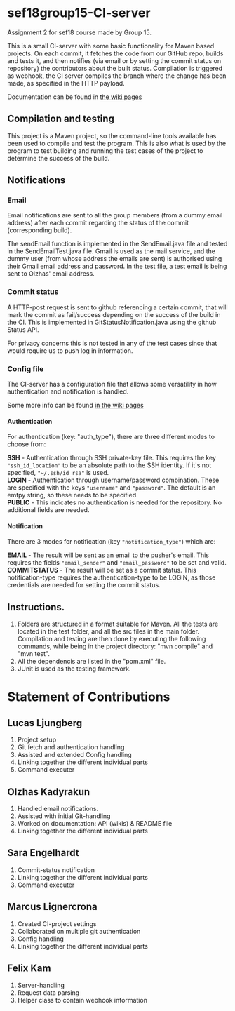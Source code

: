 # sef18group15-CI-server
Assignment 2 for sef18 course made by Group 15.

This is a small CI-server with some basic functionality for Maven based projects. On each commit, it fetches the code from our GitHub repo, builds and tests it, and then notifies (via email or by setting the commit status on repository) the contributors about the built status.  Compilation is triggered as webhook, the CI server compiles the branch where the change has been made, as specified in the HTTP payload.

Documentation can be found in [the wiki pages](https://github.com/Lucasljungberg/sef18group15-CI-server/wiki)

## Compilation and testing
This project is a Maven project, so the command-line tools available has been used to compile and test the program. This is also what is used by the program to test building and running the test cases of the project to determine the success of the build.

## Notifications

### Email
Email notifications are sent to all the group members (from a dummy email address) after each commit regarding the status of the commit (corresponding build).

The sendEmail function is implemented in the SendEmail.java file and tested in the SendEmailTest.java file. Gmail is used as the mail service, and the dummy user (from whose address the emails are sent) is authorised using their Gmail email address and password. In the test file, a test email is being sent to Olzhas' email address.



### Commit status               
A HTTP-post request is sent to github referencing a certain commit, that will mark the commit as fail/success depending on the success of the build in the CI. This is implemented in GitStatusNotification.java using the github Status API.

For privacy concerns this is not tested in any of the test cases since that would require us to push log in information.

### Config file
The CI-server has a configuration file that allows some versatility in how authentication and notification is handled.

Some more info can be found [in the wiki pages](https://github.com/Lucasljungberg/sef18group15-CI-server/wiki/Config)

#### Authentication
For authentication (key: "auth_type"), there are three different modes to choose from:

**SSH** - Authentication through SSH private-key file. This requires the key `"ssh_id_location"` to be an absolute path to the SSH identity. If it's not specified, `"~/.ssh/id_rsa"` is used.  
**LOGIN** - Authentication through username/password combination. These are specified with the keys `"username"` and `"password"`. The default is an emtpy string, so these needs to be specified.  
**PUBLIC** - This indicates no authentication is needed for the repository. No additional fields are needed.

#### Notification
There are 3 modes for notification (key `"notification_type"`) which are:

**EMAIL** - The result will be sent as an email to the pusher's email. This requires the fields `"email_sender"` and `"email_password"` to be set and valid.  
**COMMITSTATUS** - The result will be set as a commit status. This notification-type requires the authentication-type to be LOGIN, as those credentials are needed for setting the commit status.

## Instructions.
1. Folders are structured in a format suitable for Maven. All the tests are located in the test folder, and all the src files in the main folder. Compilation and testing are then done by executing the following commands, while being in the project directory: "mvn compile" and "mvn test".
2. All the dependencis are listed in the "pom.xml" file.
3. JUnit is used as the testing framework.

# Statement of Contributions
## Lucas Ljungberg
1. Project setup
2. Git fetch and authentication handling
3. Assisted and extended Config handling
4. Linking together the different individual parts
5. Command executer

## Olzhas Kadyrakun
1. Handled email notifications.
2. Assisted with initial Git-handling
3. Worked on documentation:  API (wikis) & README file
4. Linking together the different individual parts


## Sara Engelhardt
1. Commit-status notification
2. Linking together the different individual parts
3. Command executer

## Marcus Lignercrona
1. Created CI-project settings
2. Collaborated on multiple git authentication
3. Config handling
4. Linking together the different individual parts

## Felix Kam
1. Server-handling
2. Request data parsing
3. Helper class to contain webhook information
